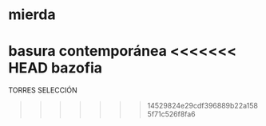 # mierda
basura contemporánea
<<<<<<< HEAD
bazofia
=======

TORRES SELECCIÓN
>>>>>>> 14529824e29cdf396889b22a1585f71c526f8fa6
